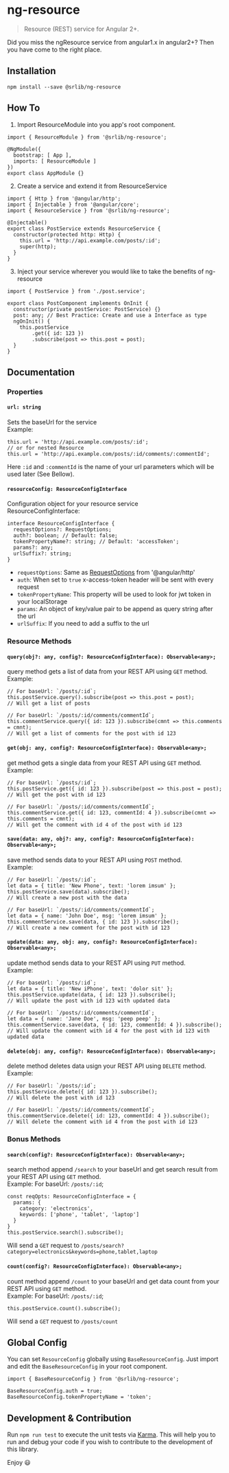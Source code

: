 # ng-resource
>Resource (REST) service for Angular 2+.

Did you miss the ngResource service from angular1.x in angular2+? Then you have come to the right place. 

## Installation
`npm install --save @srlib/ng-resource`

## How To

1. Import ResourceModule into you app's root component.
```
import { ResourceModule } from '@srlib/ng-resource';

@NgModule({
  bootstrap: [ App ],
  imports: [ ResourceModule ]
})
export class AppModule {}
```

2. Create a service and extend it from ResourceService
```
import { Http } from '@angular/http';
import { Injectable } from '@angular/core';
import { ResourceService } from '@srlib/ng-resource';

@Injectable()
export class PostService extends ResourceService {
  constructor(protected http: Http) {
    this.url = 'http://api.example.com/posts/:id';
    super(http);
  }
}
```

3. Inject your service wherever you would like to take the benefits of ng-resource
```
import { PostService } from './post.service';

export class PostComponent implements OnInit {
  constructor(private postService: PostService) {}
  post: any; // Best Practice: Create and use a Interface as type
  ngOnInit() {
    this.postService
        .get({ id: 123 })
        .subscribe(post => this.post = post);
  }
}
```

## Documentation

### Properties

#### `url: string`  
Sets the baseUrl for the service  
Example:
```
this.url = 'http://api.example.com/posts/:id';
// or for nested Resource
this.url = 'http://api.example.com/posts/:id/comments/:commentId';
```
Here `:id` and `:commentId` is the name of your url parameters which will be used later (See Bellow).

#### `resourceConfig: ResourceConfigInterface`  
Configuration object for your resource service  
ResourceConfigInterface:  
```
interface ResourceConfigInterface {
  requestOptions?: RequestOptions;
  auth?: boolean; // Default: false;
  tokenPropertyName?: string; // Default: 'accessToken';
  params?: any;
  urlSuffix?: string;
}
```
* `requestOptions`: Same as [RequestOptions](https://angular.io/api/http/RequestOptions) from '@angular/http'  
* `auth`: When set to `true` x-access-token header will be sent with every request
* `tokenPropertyName`: This property will be used to look for jwt token in your localStorage
* `params`: An object of key/value pair to be append as query string after the url
* `urlSuffix`: If you need to add a suffix to the url

### Resource Methods

#### `query(obj?: any, config?: ResourceConfigInterface): Observable<any>;`  
query method gets a list of data from your REST API using `GET` method.  
Example:
```
// For baseUrl: `/posts/:id`;
this.postService.query().subscribe(post => this.post = post);
// Will get a list of posts
```
```
// For baseUrl: `/posts/:id/comments/commentId`;
this.commentService.query({ id: 123 }).subscribe(cmnt => this.comments = cmnt);
// Will get a list of comments for the post with id 123
```

#### `get(obj: any, config?: ResourceConfigInterface): Observable<any>;`  
get method gets a single data from your REST API using `GET` method.  
Example:
```
// For baseUrl: `/posts/:id`;
this.postService.get({ id: 123 }).subscribe(post => this.post = post);
// Will get the post with id 123
```
```
// For baseUrl: `/posts/:id/comments/commentId`;
this.commentService.get({ id: 123, commentId: 4 }).subscribe(cmnt => this.comments = cmnt);
// Will get the comment with id 4 of the post with id 123
```

#### `save(data: any, obj?: any, config?: ResourceConfigInterface): Observable<any>;`  
save method sends data to your REST API using `POST` method.  
Example:
```
// For baseUrl: `/posts/:id`;
let data = { title: 'New Phone', text: 'lorem imsum' };
this.postService.save(data).subscribe();
// Will create a new post with the data
```
```
// For baseUrl: `/posts/:id/comments/commentId`;
let data = { name: 'John Doe', msg: 'lorem imsum' };
this.commentService.save(data, { id: 123 }).subscribe();
// Will create a new comment for the post with id 123
```


#### `update(data: any, obj: any, config?: ResourceConfigInterface): Observable<any>;`  
update method sends data to your REST API using `PUT` method.  
Example:
```
// For baseUrl: `/posts/:id`;
let data = { title: 'New iPhone', text: 'dolor sit' };
this.postService.update(data, { id: 123 }).subscribe();
// Will update the post with id 123 with updated data
```
```
// For baseUrl: `/posts/:id/comments/commentId`;
let data = { name: 'Jane Doe', msg: 'peep peep' };
this.commentService.save(data, { id: 123, commentId: 4 }).subscribe();
// Will update the comment with id 4 for the post with id 123 with updated data
```

#### `delete(obj: any, config?: ResourceConfigInterface): Observable<any>;`  
delete method deletes data usign your REST API using `DELETE` method.  
Example:
```
// For baseUrl: `/posts/:id`;
this.postService.delete({ id: 123 }).subscribe();
// Will delete the post with id 123
```
```
// For baseUrl: `/posts/:id/comments/commentId`;
this.commentService.delete({ id: 123, commentId: 4 }).subscribe();
// Will delete the comment with id 4 from the post with id 123
```

### Bonus Methods

#### `search(config?: ResourceConfigInterface): Observable<any>;`  
search method append `/search` to your baseUrl and get search result from your REST API using `GET` method.  
Example: For baseUrl: `/posts/:id`;
```
const reqOpts: ResourceConfigInterface = {
  params: {
    category: 'electronics',
    keywords: ['phone', 'tablet', 'laptop']
  }
}
this.postService.search().subscribe(); 
```
Will send a `GET` request to `/posts/search?category=electronics&keywords=phone,tablet,laptop`

#### `count(config?: ResourceConfigInterface): Observable<any>;`  
count method append `/count` to your baseUrl and get data count from your REST API using `GET` method.  
Example: For baseUrl: `/posts/:id`;
```
this.postService.count().subscribe(); 
```
Will send a `GET` request to `/posts/count`

## Global Config

You can set `ResourceConfig` globally using `BaseResourceConfig`. Just import and edit the `BaseResourceConfig` in your root component.
```
import { BaseResourceConfig } from '@srlib/ng-resource';

BaseResourceConfig.auth = true;
BaseResourceConfig.tokenPropertyName = 'token';
```

## Development & Contribution

Run `npm run test` to execute the unit tests via [Karma](https://karma-runner.github.io). This will help you to run and debug your code if you wish to contribute to the development of this library.

Enjoy 😃
